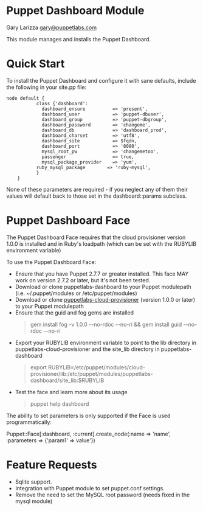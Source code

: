 # Puppet Dashboard Module

Gary Larizza <gary@puppetlabs.com>

This module manages and installs the Puppet Dashboard.

# Quick Start

To install the Puppet Dashboard and configure it with sane defaults, include the following in your site.pp file:

    node default {
			   class {'dashboard':
			     dashboard_ensure          => 'present',
			     dashboard_user            => 'puppet-dbuser',
			     dashboard_group           => 'puppet-dbgroup',
			     dashboard_password        => 'changeme',
			     dashboard_db              => 'dashboard_prod',
			     dashboard_charset         => 'utf8',
			     dashboard_site            => $fqdn,
			     dashboard_port            => '8080',
			     mysql_root_pw             => 'changemetoo',
			     passenger                 => true,
			     mysql_package_provider    => 'yum',
		       ruby_mysql_package        => 'ruby-mysql',
			   }
		}

None of these parameters are required - if you neglect any of them their values will default back to those set in the dashboard::params subclass.

# Puppet Dashboard Face

The Puppet Dashboard Face requires that the cloud provisioner version 1.0.0 is installed
and in Ruby's loadpath (which can be set with the RUBYLIB environment variable)

To use the Puppet Dashboard Face:


* Ensure that you have Puppet 2.7.7 or greater installed.  This face MAY work on version 2.7.2 or later, but it's not been tested.
* Download or clone puppetlabs-dashboard to your Puppet modulepath (i.e. ~/.puppet/modules or /etc/puppet/modules)
* Download or clone [puppetlabs-cloud-provisioner](https://github.com/puppetlabs/puppetlabs-cloud-provisioner) (version 1.0.0 or later) to your Puppet modulepath
* Ensure that the guid and fog gems are installed
  > gem install fog -v 1.0.0 --no-rdoc --no-ri && gem install guid --no-rdoc --no-ri
* Export your RUBYLIB environment variable to point to the lib directory in puppetlabs-cloud-provisioner and the site\_lib directory in puppetlabs-dashboard
  > export RUBYLIB=/etc/puppet/modules/cloud-provisioner/lib:/etc/puppet/modules/puppetlabs-dashboard/site_lib:$RUBYLIB
* Test the face and learn more about its usage
  > puppet help dashboard

The ability to set parameters is only supported if
the Face is used programmatically:

  Puppet::Face[:dashboard, :current].create_node(:name => 'name', :parameters => {'param1' => value'})

# Feature Requests

* Sqlite support.
* Integration with Puppet module to set puppet.conf settings.
* Remove the need to set the MySQL root password (needs fixed in the mysql module)
